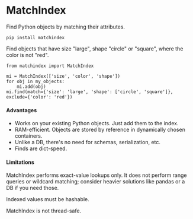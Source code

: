 # MatchIndex

Find Python objects by matching their attributes.

`pip install matchindex`

Find objects that have size "large", shape "circle" or "square", where the color is not "red".

```
from matchindex import MatchIndex

mi = MatchIndex(['size', 'color', 'shape'])
for obj in my_objects:
    mi.add(obj)
mi.find(match={'size': 'large', 'shape': ['circle', 'square']}, exclude={'color': 'red'})
```

#### Advantages

 * Works on your existing Python objects. Just add them to the index.
 * RAM-efficient. Objects are stored by reference in dynamically chosen containers.
 * Unlike a DB, there's no need for schemas, serialization, etc. 
 * Finds are dict-speed.

#### Limitations

MatchIndex performs exact-value lookups only. It does not perform range queries or wildcard matching; consider 
heavier solutions like pandas or a DB if you need those.

Indexed values must be hashable.

MatchIndex is not thread-safe.